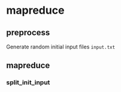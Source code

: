 #  mapreduce

## preprocess
Generate random initial input files `input.txt`

##   mapreduce
###  split_init_input 

###  

<!--stackedit_data:
eyJoaXN0b3J5IjpbMTI3MDA1MjI0OCw2MTEwNTI1MjMsLTIxMj
EwNTk2MjMsLTE2NDY4NTA0MCwtMTUwMjcxOTc1MiwtMTM0MzUw
NjUxNSwtMjA4ODc0NjYxMiwtMTUwMzQxMjAyOSwtODM3NjUxNz
Q2LC01Mjc3OTU0NTQsLTgzODAzMzg5MCwtMTkyMjk2MzE3MCwx
MjM3MjkyMTg1LDE3NzYwMTExMDMsODMzMTgxODk3LDE4NTY4Mj
gyOTFdfQ==
-->